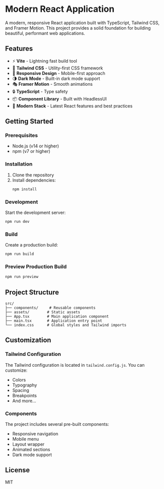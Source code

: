# Modern React Application

A modern, responsive React application built with TypeScript, Tailwind CSS, and Framer Motion. This project provides a solid foundation for building beautiful, performant web applications.

## Features

- ⚡️ **Vite** - Lightning fast build tool
- 🎨 **Tailwind CSS** - Utility-first CSS framework
- 📱 **Responsive Design** - Mobile-first approach
- 🌗 **Dark Mode** - Built-in dark mode support
- 🎭 **Framer Motion** - Smooth animations
- 🔒 **TypeScript** - Type safety
- 📦 **Component Library** - Built with HeadlessUI
- 🎯 **Modern Stack** - Latest React features and best practices

## Getting Started

### Prerequisites

- Node.js (v14 or higher)
- npm (v7 or higher)

### Installation

1. Clone the repository
2. Install dependencies:
   ```bash
   npm install
   ```

### Development

Start the development server:

```bash
npm run dev
```

### Build

Create a production build:

```bash
npm run build
```

### Preview Production Build

```bash
npm run preview
```

## Project Structure

```
src/
├── components/     # Reusable components
├── assets/        # Static assets
├── App.tsx        # Main application component
├── main.tsx       # Application entry point
└── index.css      # Global styles and Tailwind imports
```

## Customization

### Tailwind Configuration

The Tailwind configuration is located in `tailwind.config.js`. You can customize:
- Colors
- Typography
- Spacing
- Breakpoints
- And more...

### Components

The project includes several pre-built components:
- Responsive navigation
- Mobile menu
- Layout wrapper
- Animated sections
- Dark mode support

## License

MIT
